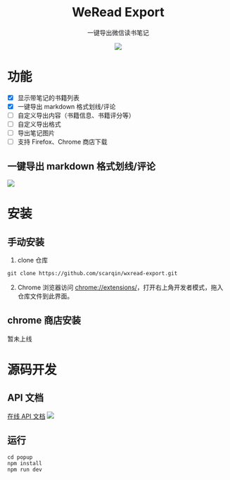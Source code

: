 <h1 align="center">WeRead Export</h1>
<div align="center">
一键导出微信读书笔记

![](https://raw.githubusercontent.com/scarqin/wxread-export/main/wiki/app.png)
</div>

# 功能
- [x] 显示带笔记的书籍列表
- [x] 一键导出 markdown 格式划线/评论
- [ ] 自定义导出内容（书籍信息、书籍评分等）
- [ ] 自定义导出格式
- [ ] 导出笔记图片
- [ ] 支持 Firefox、Chrome 商店下载
## 一键导出 markdown 格式划线/评论
![](https://raw.githubusercontent.com/scarqin/wxread-export/main/wiki/note-demo.png)
# 安装
## 手动安装
1. clone 仓库
```
git clone https://github.com/scarqin/wxread-export.git
```

2. Chrome 浏览器访问 [chrome://extensions/](chrome://extensions/)，打开右上角开发者模式，拖入仓库文件到此界面。

## chrome 商店安装
暂未上线

# 源码开发
## API 文档
[在线 API 文档](https://scarfree.w.eolink.com/share/project/api/?groupID=-1&shareCode=65wWvE&shareToken=$2y$10$ZVixV4UGvQ221pgkWRQKOO4Ew~2FYGsXSwPbg.NRZO8i7r6hChj5q7e&shareID=355331)
![](https://raw.githubusercontent.com/scarqin/wxread-export/main/wiki/eolink.png)
## 运行
```
cd popup
npm install
npm run dev
```